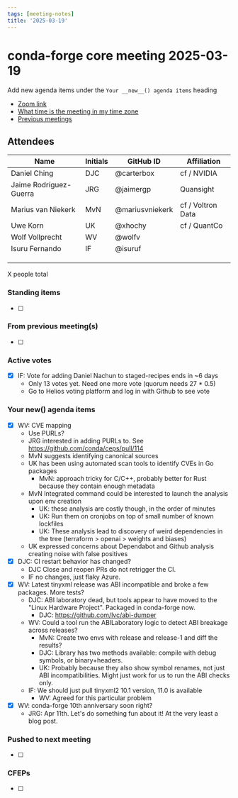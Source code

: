 ```yaml
---
tags: [meeting-notes]
title: '2025-03-19'
---
```

# conda-forge core meeting 2025-03-19

Add new agenda items under the `Your __new__() agenda items` heading

- [Zoom link](https://zoom.us/j/9138593505?pwd=SWh3dE1IK05LV01Qa0FJZ1ZpMzJLZz09)
- [What time is the meeting in my time zone](https://dateful.com/convert/utc?t=5pm)
- [Previous meetings](https://conda-forge.org/community/minutes/)

## Attendees

| Name                    | Initials | GitHub ID        | Affiliation                 |
| ----------------------- | -------- | ---------------  | --------------------------- |
| Daniel Ching            | DJC      | @carterbox       | cf / NVIDIA                 |
| Jaime Rodríguez-Guerra  | JRG      | @jaimergp        | Quansight                   |
| Marius van Niekerk      | MvN      | @mariusvniekerk  | cf / Voltron Data           |
| Uwe Korn                | UK       | @xhochy          | cf / QuantCo                |
| Wolf Vollprecht         | WV       | @wolfv           |                             |
| Isuru Fernando          | IF       | @isuruf          |                             |
|                         |          |                  |                             |
|                         |          |                  |                             |
|                         |          |                  |                             |

X people total

### Standing items

- [ ]

### From previous meeting(s)

- [ ]

### Active votes

- [X] IF: Vote for adding Daniel Nachun to staged-recipes ends in ~6 days
    - Only 13 votes yet. Need one more vote (quorum needs 27 * 0.5)
    - Go to Helios voting platform and log in with Github to see vote

### Your __new__() agenda items

- [X] WV: CVE mapping
    - Use PURLs?
    - JRG interested in adding PURLs to. See https://github.com/conda/ceps/pull/114
    - MvN suggests identifying canonical sources
    - UK has been using automated scan tools to identify CVEs in Go packages
        - MvN: approach tricky for C/C++, probably better for Rust because they contain enough metadata
    - MvN Integrated command could be interested to launch the analysis upon env creation
        - UK: these analysis are costly though, in the order of minutes
        - UK: Run them on cronjobs on top of small number of known lockfiles
        - UK: These analysis lead to discovery of weird dependencies in the tree (terraform > openai > weights and biases)
    - UK expressed concerns about Dependabot and Github analysis creating noise with false positives
- [x] DJC: CI restart behavior has changed?
    - DJC Close and reopen PRs do not retrigger the CI.
    - IF no changes, just flaky Azure.
- [X] WV: Latest tinyxml release was ABI incompatible and broke a few packages. More tests?
    - DJC: ABI laboratory dead, but tools appear to have moved to the "Linux Hardware Project". Packaged in conda-forge now.
        - DJC: https://github.com/lvc/abi-dumper
    - WV: Could a tool run the ABILaboratory logic to detect ABI breakage across releases?
        - MvN: Create two envs with release and release-1 and diff the results?
        - DJC: Library has two methods available: compile with debug symbols, or binary+headers.
        - UK: Probably because they also show symbol renames, not just ABI incompatibilities. Might just work for us to run the ABI checks only.
    - IF: We should just pull tinyxml2 10.1 version, 11.0 is available
        - WV: Agreed for this particular problem
 - [X] WV: conda-forge 10th anniversary soon right?
    - JRG: Apr 11th. Let's do something fun about it! At the very least a blog post.



### Pushed to next meeting

- [ ]

### CFEPs

- [ ]
